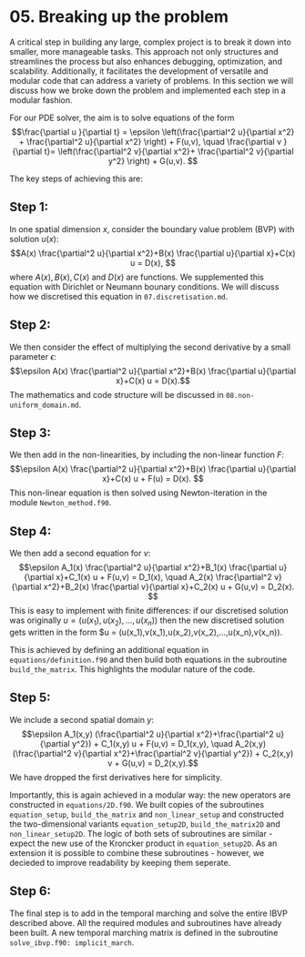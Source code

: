 # 05. Breaking up the problem

A critical step in building any large, complex project is to break it down into smaller, more manageable tasks. This approach not only structures and streamlines the process but also enhances debugging, optimization, and scalability. Additionally, it facilitates the development of versatile and modular code that can address a variety of problems. In this section we will discuss how we broke down the problem and implemented each step in a modular fashion. 

For our PDE solver, the aim is to solve equations of the form
$$\frac{\partial u }{\partial t} = \epsilon \left(\frac{\partial^2 u}{\partial x^2} + \frac{\partial^2 u}{\partial x^2} \right) + F(u,v),
\quad 
 \frac{\partial v }{\partial t}=  \left(\frac{\partial^2 v}{\partial x^2}+ \frac{\partial^2 v}{\partial y^2} \right) + G(u,v). $$

The key steps of achieving this are:
 
  ## Step 1: 
  In one spatial dimension $x$, consider the boundary value problem (BVP) with solution $u(x)$: 
        $$A(x) \frac{\partial^2 u}{\partial x^2}+B(x) \frac{\partial u}{\partial x}+C(x) u  = D(x), $$
     where $A(x), B(x), C(x)$ and $D(x)$ are functions. We supplemented this equation with Dirichlet or Neumann bounary conditions. We will discuss how we discretised this equation in `07.discretisation.md`.

     
  ## Step 2:
  We then consider the effect of multiplying the second derivative by a small parameter $\epsilon$:
        $$\epsilon A(x) \frac{\partial^2 u}{\partial x^2}+B(x) \frac{\partial u}{\partial x}+C(x) u  = D(x).$$
       The mathematics and code structure will be discussed in `08.non-uniform_domain.md`.

        
  ## Step 3:
  We then add in the non-linearities, by including the non-linear function $F$:
       $$\epsilon A(x) \frac{\partial^2 u}{\partial x^2}+B(x) \frac{\partial u}{\partial x}+C(x) u + F(u) = D(x). $$ This non-linear equation is then solved using Newton-iteration in the module `Newton_method.f90`.

       
  ## Step 4:
  We then add a second equation for $v$:
       $$\epsilon A_1(x) \frac{\partial^2 u}{\partial x^2}+B_1(x) \frac{\partial u}{\partial x}+C_1(x) u + F(u,v) = D_1(x), \quad  A_2(x) \frac{\partial^2 v}{\partial x^2}+B_2(x) \frac{\partial v}{\partial x}+C_2(x) u + G(u,v) = D_2(x). $$ This is easy to implement with finite differences: if our discretised solution was originally $u = (u(x_1),u(x_2),...,u(x_n))$ then the new discretised solution gets written in the form $u = (u(x_1),v(x_1),u(x_2),v(x_2),...,u(x_n),v(x_n)).
       
  This is achieved by defining an additional equation in `equations/definition.f90` and then build both equations in the subroutine `build_the_matrix`. This highlights the modular nature of the code.

       
 ## Step 5:
We include a second spatial domain $y$:
       $$\epsilon A_1(x,y) (\frac{\partial^2 u}{\partial x^2}+\frac{\partial^2 u}{\partial y^2}) + C_1(x,y) u + F(u,v) = D_1(x,y), \quad  A_2(x,y) (\frac{\partial^2 v}{\partial x^2}+\frac{\partial^2 v}{\partial y^2}) + C_2(x,y) v + G(u,v) = D_2(x,y).$$ We have dropped the first derivatives here for simplicity.

Importantly, this is again achieved in a modular way: the new operators are constructed in `equations/2D.f90`. We built copies of the subroutines `equation_setup`, `build_the_matrix` and `non_linear_setup` and constructed the two-dimensional variants `equation_setup2D`, `build_the_matrix2D` and `non_linear_setup2D`. The logic of both sets of subroutines are similar - expect the new use of the Kroncker product in `equation_setup2D`. As an extension it is possible to combine these subroutines - however, we decieded to improve readability by keeping them seperate.
     

## Step 6:
The final step is to add in the temporal marching and solve the entire IBVP described above. All the required modules and subroutines have already been built. A new temporal marching matrix is defined in the subroutine `solve_ibvp.f90: implicit_march`. 
 


